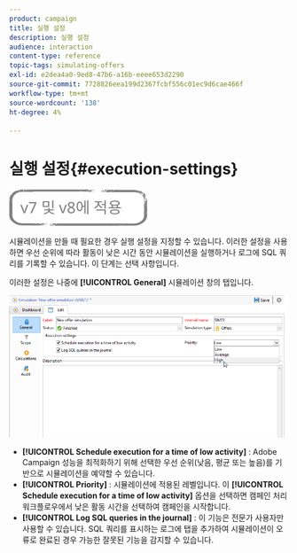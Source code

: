 ```yaml
---
product: campaign
title: 실행 설정
description: 실행 설정
audience: interaction
content-type: reference
topic-tags: simulating-offers
exl-id: e2dea4a0-9ed8-47b6-a16b-eeee653d2290
source-git-commit: 7728826eea199d2367fcbf556c01ec9d6cae466f
workflow-type: tm+mt
source-wordcount: '138'
ht-degree: 4%

---
```


# 실행 설정{#execution-settings}

![](../../assets/common.svg)

시뮬레이션을 만들 때 필요한 경우 실행 설정을 지정할 수 있습니다. 이러한 설정을 사용하면 우선 순위에 따라 활동이 낮은 시간 동안 시뮬레이션을 실행하거나 로그에 SQL 쿼리를 기록할 수 있습니다. 이 단계는 선택 사항입니다.

이러한 설정은 나중에 **[!UICONTROL General]** 시뮬레이션 창의 탭입니다.

![](assets/offer_simulation_008.png)

* **[!UICONTROL Schedule execution for a time of low activity]** : Adobe Campaign 성능을 최적화하기 위해 선택한 우선 순위(낮음, 평균 또는 높음)를 기반으로 시뮬레이션을 예약할 수 있습니다.
* **[!UICONTROL Priority]** : 시뮬레이션에 적용된 레벨입니다. 이 **[!UICONTROL Schedule execution for a time of low activity]** 옵션을 선택하면 캠페인 처리 워크플로우에서 낮은 활동 시간을 선택하여 캠페인을 시작합니다.
* **[!UICONTROL Log SQL queries in the journal]** : 이 기능은 전문가 사용자만 사용할 수 있습니다. SQL 쿼리를 표시하는 로그에 탭을 추가하여 시뮬레이션이 오류로 완료된 경우 가능한 잘못된 기능을 감지할 수 있습니다.
